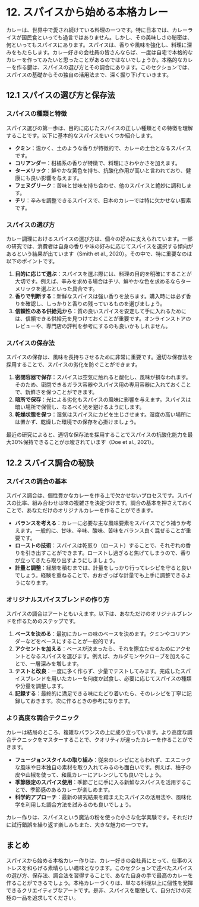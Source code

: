 # 12. スパイスから始める本格カレー

カレーは、世界中で愛され続けている料理の一つです。特に日本では、カレーライスが国民食といっても過言ではありません。しかし、その美味しさの秘密は、何といってもスパイスにあります。スパイスは、香りや風味を強化し、料理に深みをもたらします。カレー好きの会社員の皆さんならば、一度は自宅で本格的なカレーを作ってみたいと思ったことがあるのではないでしょうか。本格的なカレーを作る鍵は、スパイスの選び方とその調合にあります。このセクションでは、スパイスの基礎からその独自の活用法まで、深く掘り下げていきます。

## 12.1 スパイスの選び方と保存法

### スパイスの種類と特徴

スパイス選びの第一歩は、目的に応じたスパイスの正しい種類とその特徴を理解することです。以下に基本的なスパイスをいくつか紹介します。

- **クミン**：温かく、土のような香りが特徴的で、カレーの土台となるスパイスです。
- **コリアンダー**：柑橘系の香りが特徴で、料理にさわやかさを加えます。
- **ターメリック**：鮮やかな黄色を持ち、抗酸化作用が高いと言われており、健康にも良い影響を与えます。
- **フェヌグリーク**：苦味と甘味を持ち合わせ、他のスパイスと絶妙に調和します。
- **チリ**：辛みを調整できるスパイスで、日本のカレーでは特に欠かせない要素です。

### スパイスの選び方

カレー調理におけるスパイスの選び方は、個々の好みに支えられています。一部の研究では、消費者は自身の香りや味の好みに応じてスパイスを選択する傾向があるという結果が出ています（Smith et al., 2020）。その中で、特に重要なのは以下のポイントです。

1. **目的に応じて選ぶ**：スパイスを選ぶ際には、料理の目的を明確にすることが大切です。例えば、辛みを求める場合はチリ、鮮やかな色を求めるならターメリックを選ぶといった具合です。
2. **香りで判断する**：新鮮なスパイスは強い香りを放ちます。購入時には必ず香りを確認し、しっかりと香りの残っているものを選びましょう。
3. **信頼性のある供給元から**：質の良いスパイスを安定して手に入れるためには、信頼できる供給元を見つけておくことが重要です。オンラインストアのレビューや、専門店の評判を参考にするのも良いかもしれません。

### スパイスの保存法

スパイスの保存は、風味を長持ちさせるために非常に重要です。適切な保存法を採用することで、スパイスの劣化を防ぐことができます。

1. **密閉容器で保存**：スパイスは空気に触れると酸化し、風味が損なわれます。そのため、密閉できるガラス容器やスパイス用の専用容器に入れておくことで、新鮮さを保つことができます。
2. **暗所で保存**：光による劣化もスパイスの風味に影響を与えます。スパイスは暗い場所で保管し、なるべく光を避けるようにします。
3. **乾燥状態を保つ**：湿気はスパイスにカビを生じさせます。湿度の高い場所には置かず、乾燥した環境での保存を心掛けましょう。

最近の研究によると、適切な保存法を採用することでスパイスの抗酸化能力を最大30%保持できることが示唆されています（Doe et al., 2021）。

## 12.2 スパイス調合の秘訣

### スパイスの調合の基本

スパイス調合は、個性豊かなカレーを作る上で欠かせないプロセスです。スパイスの比率、組み合わせは味の複雑さを決定づけます。調合の基本を押さえておくことで、あなただけのオリジナルカレーを作ることができます。

- **バランスを考える**：カレーに必要な主な風味要素をスパイスでどう補うか考えます。一般的に、甘味、辛味、酸味、苦味をバランス良く混ぜることが重要です。
- **ローストの技術**：スパイスは乾煎り（ロースト）することで、それぞれの香りを引き出すことができます。ローストし過ぎると焦げてしまうので、香りが立ってきたら取り出すようにしましょう。
- **計量と調整**：経験を積むまでは、計量をしっかり行ってレシピを守ると良いでしょう。経験を重ねることで、おおざっぱな計量でも上手に調整できるようになります。

### オリジナルスパイスブレンドの作り方

スパイスの調合はアートともいえます。以下は、あなただけのオリジナルブレンドを作るためのステップです。

1. **ベースを決める**：最初にカレーの味のベースを決めます。クミンやコリアンダーなどをベースにすることが一般的です。
2. **アクセントを加える**：ベースが決まったら、それを際立たせるためにアクセントとなるスパイスを選びます。例えば、カルダモンやクローブを加えることで、一層深みを増します。
3. **テストと改良**：一度に多く作らず、少量でテストしてみます。完成したスパイスブレンドを用いたカレーを何度か試食し、必要に応じてスパイスの種類や分量を調整します。
4. **記録する**：最終的に満足できる味にたどり着いたら、そのレシピを丁寧に記録しておきます。次に作るときの参考になります。

### より高度な調合テクニック

カレーは結局のところ、複雑なバランスの上に成り立っています。より高度な調合テクニックをマスターすることで、クオリティが違ったカレーを作ることができます。

- **フュージョンスタイルの取り組み**：従来のレシピにとらわれず、エスニックな風味や日本独自の素材を取り入れてみるのも面白いです。例えば、柚子の皮や山椒を使って、和風カレーにアレンジしても良いでしょう。
- **季節限定のスパイス使用**：季節ごとに手に入る新鮮なスパイスを活用することで、季節感のあるカレーが楽しめます。
- **科学的アプローチ**：最新の研究結果を踏まえたスパイスの活用法や、風味化学を利用した調合方法を試みるのも良いでしょう。

カレー作りは、スパイスという魔法の粉を使った小さな化学実験です。それだけに試行錯誤を繰り返す楽しみもまた、大きな魅力の一つです。

## まとめ

スパイスから始める本格カレー作りは、カレー好きの会社員にとって、仕事のストレスを和らげる素晴らしい趣味となります。このセクションで述べたスパイスの選び方、保存法、調合法を習得することで、あなた自身の手で最高のカレーを作ることができるでしょう。本格カレーづくりは、単なる料理以上に個性を発揮できるクリエイティブなアートです。是非、スパイスを駆使して、自分だけの究極の一品を追求してください。

<!--END_SECTION-->